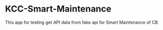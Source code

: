 # KCC-Smart-Maintenance
This app for testing get API data from fake api  for Smart Maintenance of CB
